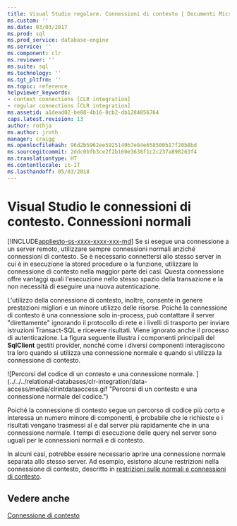```yaml
---
title: Visual Studio regolare. Connessioni di contesto | Documenti Microsoft
ms.custom: ''
ms.date: 03/03/2017
ms.prod: sql
ms.prod_service: database-engine
ms.service: ''
ms.component: clr
ms.reviewer: ''
ms.suite: sql
ms.technology: ''
ms.tgt_pltfrm: ''
ms.topic: reference
helpviewer_keywords:
- context connections [CLR integration]
- regular connections [CLR integration]
ms.assetid: a1dead02-be88-4b16-8cb2-db1284856764
caps.latest.revision: 13
author: rothja
ms.author: jroth
manager: craigg
ms.openlocfilehash: 96d2b5962ee5925140b7e84e658500b17f20b8bd
ms.sourcegitcommit: 2ddc0bfb3ce2f2b160e3638f1c2c237a898263f4
ms.translationtype: HT
ms.contentlocale: it-IT
ms.lasthandoff: 05/03/2018
---
```

# <a name="context-connections-vs-regular-connections"></a>Visual Studio le connessioni di contesto. Connessioni normali
[!INCLUDE[appliesto-ss-xxxx-xxxx-xxx-md](../../../includes/appliesto-ss-xxxx-xxxx-xxx-md.md)]
  Se si esegue una connessione a un server remoto, utilizzare sempre connessioni normali anziché connessioni di contesto. Se è necessario connettersi allo stesso server in cui è in esecuzione la stored procedure o la funzione, utilizzare la connessione di contesto nella maggior parte dei casi. Questa connessione offre vantaggi quali l'esecuzione nello stesso spazio della transazione e la non necessità di eseguire una nuova autenticazione.  
  
 L'utilizzo della connessione di contesto, inoltre, consente in genere prestazioni migliori e un minore utilizzo delle risorse. Poiché la connessione di contesto è una connessione solo in-process, può contattare il server "direttamente" ignorando il protocollo di rete e i livelli di trasporto per inviare istruzioni Transact-SQL e ricevere risultati. Viene ignorato anche il processo di autenticazione. La figura seguente illustra i componenti principali del **SqlClient** gestiti provider, nonché come i diversi componenti interagiscono tra loro quando si utilizza una connessione normale e quando si utilizza la connessione di contesto.  
  
 ![Percorsi del codice di un contesto e una connessione normale. ] (../../../relational-databases/clr-integration/data-access/media/clrintdataaccess.gif "Percorsi di un contesto e una connessione normale del codice.")  
  
 Poiché la connessione di contesto segue un percorso di codice più corto e interessa un numero minore di componenti, è probabile che le richieste e i risultati vengano trasmessi al e dal server più rapidamente che in una connessione normale. I tempi di esecuzione delle query nel server sono uguali per le connessioni normali e di contesto.  
  
 In alcuni casi, potrebbe essere necessario aprire una connessione normale separata allo stesso server. Ad esempio, esistono alcune restrizioni nella connessione di contesto, descritto in [restrizioni sulle normali e connessioni di contesto](../../../relational-databases/clr-integration/data-access/context-connections-and-regular-connections-restrictions.md).  
  
## <a name="see-also"></a>Vedere anche  
 [Connessione di contesto](../../../relational-databases/clr-integration/data-access/context-connection.md)  
  
  
